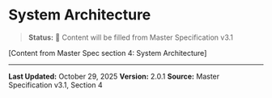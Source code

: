 # System Architecture

> **Status:** 🔄 Content will be filled from Master Specification v3.1

[Content from Master Spec section 4: System Architecture]

---

**Last Updated:** October 29, 2025
**Version:** 2.0.1
**Source:** Master Specification v3.1, Section 4
